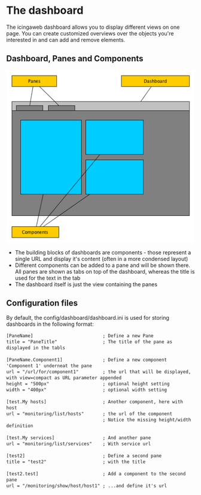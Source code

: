 # The dashboard

The icingaweb dashboard allows you to display different views on one page. You can create customized overviews over
the objects you're interested in and can add and remove elements.

## Dashboard, Panes and Components

![Dashboard structure][dashboards1]

* The building blocks of dashboards are components - those represent a single URL and display it's content (often in
  a more condensed layout)
* Different components can be added to a pane and will be shown there. All panes are shown as tabs on top of the dashboard,
  whereas the title is used for the text in the tab
* The dashboard itself is just the view containing the panes


## Configuration files

By default, the config/dashboard/dashboard.ini is used for storing dashboards in the following format:

    [PaneName]                          ; Define a new Pane
    title = "PaneTitle"                 ; The title of the pane as displayed in the tabls

    [PaneName.Component1]               ; Define a new component 'Component 1' underneat the pane
    url = "/url/for/component1"         ; the url that will be displayed, with view=compact as URL parameter appended
    height = "500px"                    ; optional height setting
    width = "400px"                     ; optional width setting

    [test.My hosts]                     ; Another component, here with host
    url = "monitoring/list/hosts"       ; the url of the component
                                        ; Notice the missing height/width definition

    [test.My services]                  ; And another pane
    url = "monitoring/list/services"    ; With service url

    [test2]                             ; Define a second pane
    title = "test2"                     ; with the title

    [test2.test]                        ; Add a component to the second pane
    url = "/monitoring/show/host/host1" ; ...and define it's url


[dashboards1]: res/Dashboard.png
